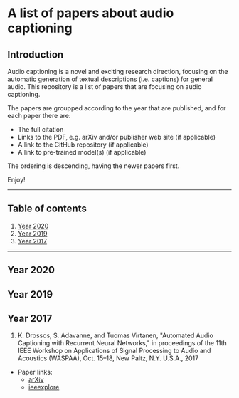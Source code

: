 # A list of papers about audio captioning

## Introduction 

Audio captioning is a novel and exciting research direction, 
focusing on the automatic generation of textual descriptions
(i.e. captions) for general audio. This repository is a list
of papers that are focusing on audio captioning. 

The papers are groupped according to the year that are published,
and for each paper there are: 

* The full citation
* Links to the PDF, e.g. arXiv and/or publisher web site (if applicable)
* A link to the GitHub repository (if applicable)
* A link to pre-trained model(s) (if applicable)

The ordering is descending, having the newer papers first. 

Enjoy! 

----

## Table of contents

1. [Year 2020](#year-2020)
1. [Year 2019](#year-2019)
1. [Year 2017](#year-2017)

----

## Year 2020

## Year 2019

## Year 2017

1. K. Drossos, S. Adavanne, and Tuomas Virtanen, "Automated Audio
Captioning with Recurrent Neural Networks," in proceedings of the
11th IEEE Workshop on Applications of Signal Processing to Audio
and Acoustics (WASPAA), Oct. 15–18, New Paltz, N.Y. U.S.A., 2017

  * Paper links:
    * [arXiv](https://arxiv.org/abs/1706.10006)
    * [ieeexplore](https://ieeexplore.ieee.org/document/8170058)
